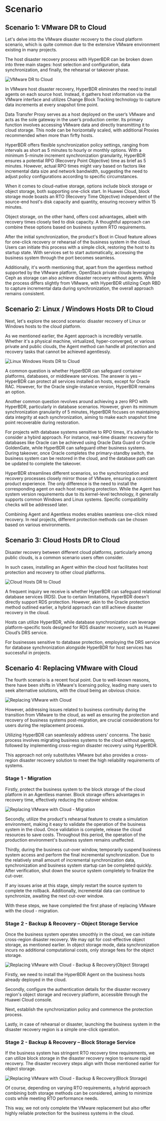 # Scenario

## Scenario 1: VMware DR to Cloud

Let's delve into the VMware disaster recovery to the cloud platform scenario, which is quite common due to the extensive VMware environment existing in many projects.

The host disaster recovery process with HyperBDR can be broken down into three main stages: host selection and configuration, data synchronization, and finally, the rehearsal or takeover phase.

![VMware DR to Cloud](./images/product-overview-scenario-1.png)

In VMware host disaster recovery, HyperBDR eliminates the need to install agents on each source host. Instead, it gathers host information via the VMware interface and utilizes Change Block Tracking technology to capture data increments at every snapshot time point.

Data Transfer Proxy serves as a host deployed on the user‘s VMware and acts as the sole gateway in the user’s production center. Its primary function involves accessing VMware data and directly transmitting it to cloud storage. This node can be horizontally scaled, with additional Proxies recommended when more than firfty hosts.

HyperBDR offers flexible synchronization policy settings, ranging from intervals as short as 5 minutes to hourly or monthly options. With a minimum 5-minute increment synchronization granularity, HyperBDR ensures a potential RPO (Recovery Point Objective) time as brief as 5 minutes. However, actual RPO times might vary based on factors like incremental data size and network bandwidth, suggesting the need to adjust policy configurations according to specific circumstances.


When it comes to cloud-native storage, options include block storage or object storage, both supporting one-click start. In Huawei Cloud, block storage mode boasts an RTO (Recovery Time Objective) independent of the source-end host's disk capacity and quantity, ensuring recovery within 15 minutes. 
 
Object storage, on the other hand, offers cost advantages, albeit with recovery times closely tied to disk capacity. A thoughtful approach can combine these options based on business system RTO requirements.

After the initial synchronization, the product's Boot in Cloud feature allows for one-click recovery or rehearsal of the business system in the cloud. Users can initiate this process with a simple click, restoring the host to its startup state. With services set to start automatically, accessing the business system through the port becomes seamless.

Additionally, it's worth mentioning that, apart from the agentless method supported by the VMware platform, OpenStack private clouds leveraging Ceph as storage can also achieve disaster recovery without agents. While the process differs slightly from VMware, with HyperBDR utilizing Ceph RBD to capture incremental data during synchronization, the overall approach remains consistent.

## Scenario 2: Linux / Windows Hosts DR to Cloud

Next, let's explore the second scenario: disaster recovery of Linux or Windows hosts to the cloud platform.

As we mentioned earlier, the Agent approach is incredibly versatile. Whether it's a physical machine, virtualized, hyper-converged, or various private and public clouds, the Agent method can handle all protection and recovery tasks that cannot be achieved agentlessly.

![Linux Windows Hosts DR to Cloud](./images/product-overview-scenario-2.png)

A common question is whether HyperBDR can safeguard container platforms, databases, or middleware services. The answer is yes – HyperBDR can protect all services installed on hosts, except for Oracle RAC. However, for the Oracle single-instance version, HyperBDR remains an option.

Another common question revolves around achieving a zero RPO with HyperBDR, particularly in database scenarios. However, given its minimum synchronization granularity of 5 minutes, HyperBDR focuses on maintaining data integrity at each synchronization, aiming to make each snapshot time point recoverable during restoration.

For projects with database systems sensitive to RPO times, it's advisable to consider a hybird approach. For instance, real-time disaster recovery for databases like Oracle can be achieved using Oracle Data Guard or Oracle GoldenGate, while HyperBDR can safeguard other business systems. During takeover, once Oracle completes the primary-standby switch, the business system can be restored in the cloud, and the database path can be updated to complete the takeover.

HyperBDR streamlines different scenarios, so the synchronization and recovery processes closely mirror those of VMware, ensuring a consistent product experience. The only difference is the need to install the corresponding agent on each host requiring protection. While the Agent has system version requirements due to its kernel-level technology, it generally supports common Windows and Linux systems. Specific compatibility checks will be addressed later.

Combining Agent and Agentless modes enables seamless one-click mixed recovery. In real projects, different protection methods can be chosen based on various environments.

## Scenario 3: Cloud Hosts DR to Cloud

Disaster recovery between different cloud platforms, particularly among public clouds, is a common scenario users often consider.

In such cases, installing an Agent within the cloud host facilitates host protection and recovery to other cloud platforms.

![Cloud Hosts DR to Cloud](./images/product-overview-scenario-3.png)

A frequent inquiry we receive is whether HyperBDR can safeguard relational database services (RDS). Due to certain limitations, HyperBDR doesn't directly support RDS protection. 
However, akin to the Oracle protection method outlined earlier, a hybrid approach can still achieve disaster recovery in the cloud. 

Hosts can utilize HyperBDR, while database synchronization can leverage platform-specific tools designed for RDS disaster recovery, such as Huawei Cloud’s DRS service. 

For businesses sensitive to database protection, employing the DRS service for database synchronization alongside HyperBDR for host services has successful in projects.

## Scenario 4: Replacing VMware with Cloud

The fourth scenario is a recent focal point. Due to well-known reasons, there have been shifts in VMware's licensing policy, leading many users to seek alternative solutions, with the cloud being an obvious choice.

![Replacing VMware with Cloud](./images/product-overview-scenario-4-1.png)

However, addressing issues related to business continuity during the transition from VMware to the cloud, as well as ensuring the protection and recovery of business systems post-migration, are crucial considerations for users during the replacement process.

Utilizing HyperBDR can seamlessly address users' concerns. The basic process involves migrating business systems to the cloud without agents, followed by implementing cross-region disaster recovery using HyperBDR.

This approach not only substitutes VMware but also provides a cross-region disaster recovery solution to meet the high reliability requirements of systems.

### Stage 1 - Migration

Firstly, protect the business system to the block storage of the cloud platform in an Agentless manner. Block storage offers advantages in recovery time, effectively reducing the cutover window.

![Replacing VMware with Cloud - Migration](./images/product-overview-scenario-4-2.png)

Secondly, utilize the product's rehearsal feature to create a simulation environment, making it easy to validate the operation of the business system in the cloud. Once validation is complete, release the cloud resources to save costs. Throughout this period, the operation of the production environment's business system remains unaffected.

Thirdly, during the business cut-over window, temporarily suspend business system access and perform the final incremental synchronization. Due to the relatively small amount of incremental synchronization data, synchronization and business system startup can be completed quickly. After verification, shut down the source system completely to finalize the cut-over.

If any issues arise at this stage, simply restart the source system to complete the rollback. Additionally, incremental data can continue to synchronize, awaiting the next cut-over window.

With these steps, we have completed the first phase of replacing VMware with the cloud - migration.

### Stage 2 - Backup & Recovery – Object Storage Service

Once the business system operates smoothly in the cloud, we can initiate cross-region disaster recovery. We may opt for cost-effective object storage, as mentioned earlier. In object storage mode, data synchronization incurs no additional computational costs, only storage fees for the object storage.

![Replacing VMware with Cloud - Backup & Recovery(Object Storage)](./images/product-overview-scenario-4-3.png)

Firstly, we need to install the HyperBDR Agent on the business hosts already deployed in the cloud.

Secondly, configure the authentication details for the disaster recovery region's object storage and recovery platform, accessible through the Huawei Cloud console.

Next, establish the synchronization policy and commence the protection process.

Lastly, in case of rehearsal or disaster, launching the business system in the disaster recovery region is a simple one-click operation.


### Stage 2 - Backup & Recovery – Block Storage Service

If the business system has stringent RTO recovery time requirements, we can utilize block storage in the disaster recovery region to ensure rapid recovery. The disaster recovery steps align with those mentioned earlier for object storage.

![Replacing VMware with Cloud - Backup & Recovery(Block Storage)](./images/product-overview-scenario-4-4.png)

Of course, depending on varying RTO requirements, a hybrid approach combining both storage methods can be considered, aiming to minimize costs while meeting RTO performance needs.

This way, we not only complete the VMware replacement but also offer highly reliable protection for the business systems in the cloud.